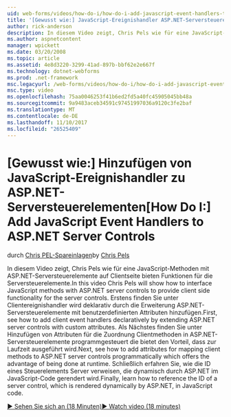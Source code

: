 ```yaml
---
uid: web-forms/videos/how-do-i/how-do-i-add-javascript-event-handlers-to-aspnet-server-controls
title: '[Gewusst wie:] JavaScript-Ereignishandler ASP.NET-Serversteuerelemente hinzufügen | Microsoft Docs'
author: rick-anderson
description: In diesem Video zeigt, Chris Pels wie für eine JavaScript-Methoden mit ASP.NET-Serversteuerelemente auf Clientseite bieten Funktionen für den Server Vertr....
ms.author: aspnetcontent
manager: wpickett
ms.date: 03/20/2008
ms.topic: article
ms.assetid: 4e8d3220-3299-41ad-897b-bbf62e2e667f
ms.technology: dotnet-webforms
ms.prod: .net-framework
msc.legacyurl: /web-forms/videos/how-do-i/how-do-i-add-javascript-event-handlers-to-aspnet-server-controls
msc.type: video
ms.openlocfilehash: 75aa0046253f41b6ed2fd5a40fc45905045bb48a
ms.sourcegitcommit: 9a9483aceb34591c97451997036a9120c3fe2baf
ms.translationtype: MT
ms.contentlocale: de-DE
ms.lasthandoff: 11/10/2017
ms.locfileid: "26525409"
---
```

<a name="how-do-i-add-javascript-event-handlers-to-aspnet-server-controls"></a><span data-ttu-id="57f1a-103">[Gewusst wie:] Hinzufügen von JavaScript-Ereignishandler zu ASP.NET-Serversteuerelementen</span><span class="sxs-lookup"><span data-stu-id="57f1a-103">[How Do I:] Add JavaScript Event Handlers to ASP.NET Server Controls</span></span>
====================
<span data-ttu-id="57f1a-104">durch [Chris PEL-Spareinlagen](https://twitter.com/chrispels)</span><span class="sxs-lookup"><span data-stu-id="57f1a-104">by [Chris Pels](https://twitter.com/chrispels)</span></span>

<span data-ttu-id="57f1a-105">In diesem Video zeigt, Chris Pels wie für eine JavaScript-Methoden mit ASP.NET-Serversteuerelemente auf Clientseite bieten Funktionen für die Serversteuerelemente.</span><span class="sxs-lookup"><span data-stu-id="57f1a-105">In this video Chris Pels will show how to interface JavaScript methods with ASP.NET server controls to provide client side functionality for the server controls.</span></span> <span data-ttu-id="57f1a-106">Erstens finden Sie unter Clientereignishandler wird deklarativ durch die Erweiterung ASP.NET-Serversteuerelemente mit benutzerdefinierten Attributen hinzufügen.</span><span class="sxs-lookup"><span data-stu-id="57f1a-106">First, see how to add client event handlers declaratively by extending ASP.NET server controls with custom attributes.</span></span> <span data-ttu-id="57f1a-107">Als Nächstes finden Sie unter Hinzufügen von Attributen für die Zuordnung Clientmethoden in ASP.NET-Serversteuerelemente programmgesteuert die bietet den Vorteil, dass zur Laufzeit ausgeführt wird.</span><span class="sxs-lookup"><span data-stu-id="57f1a-107">Next, see how to add attributes for mapping client methods to ASP.NET server controls programmatically which offers the advantage of being done at runtime.</span></span> <span data-ttu-id="57f1a-108">Schließlich erfahren Sie, wie die ID eines Steuerelements Server verweisen, die dynamisch durch ASP.NET im JavaScript-Code gerendert wird.</span><span class="sxs-lookup"><span data-stu-id="57f1a-108">Finally, learn how to reference the ID of a server control, which is rendered dynamically by ASP.NET, in JavaScript code.</span></span>

[<span data-ttu-id="57f1a-109">&#9654; Sehen Sie sich an (18 Minuten)</span><span class="sxs-lookup"><span data-stu-id="57f1a-109">&#9654; Watch video (18 minutes)</span></span>](https://channel9.msdn.com/Blogs/ASP-NET-Site-Videos/how-do-i-add-javascript-event-handlers-to-aspnet-server-controls)
